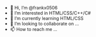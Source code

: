- 👋 Hi, I’m @frankx0506
- 👀 I’m interested in HTML/CSS/C++/C#
- 🌱 I’m currently learning HTML/CSS
- 💞️ I’m looking to collaborate on ...
- 📫 How to reach me ...

<!---
frankx0506/frankx0506 is a ✨ special ✨ repository because its `README.md` (this file) appears on your GitHub profile.
You can click the Preview link to take a look at your changes.
--->
